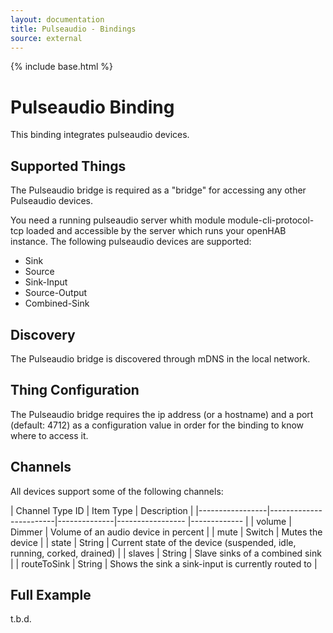 ```yaml
---
layout: documentation
title: Pulseaudio - Bindings
source: external
---
```

<!-- Attention authors: Do not edit directly. Please add your changes to the appropriate source repository -->

{% include base.html %}

# Pulseaudio Binding

This binding integrates pulseaudio devices.

## Supported Things
The Pulseaudio bridge is required as a "bridge" for accessing any other Pulseaudio devices.

You need a running pulseaudio server whith module module-cli-protocol-tcp loaded and accessible by the server 
which runs your openHAB instance. The following pulseaudio devices are supported:
 * Sink
 * Source
 * Sink-Input
 * Source-Output
 * Combined-Sink


## Discovery

The Pulseaudio bridge is discovered through mDNS in the local network.


## Thing Configuration

The Pulseaudio bridge requires the ip address (or a hostname) and a port (default: 4712) as a configuration value in order for the binding to know where to access it.


## Channels

All devices support some of the following channels:

| Channel Type ID | Item Type    | Description  |
|-----------------|------------------------|--------------|----------------- |------------- |
| volume | Dimmer  | Volume of an audio device in percent |
| mute | Switch | Mutes the device |
| state | String | Current state of the device (suspended, idle, running, corked, drained) |
| slaves | String | Slave sinks of a combined sink |
| routeToSink | String | Shows the sink a sink-input is currently routed to |

## Full Example
t.b.d.